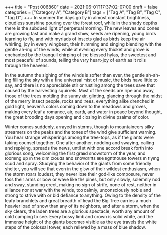 +++
title = "Post 006860"
date = 2021-06-01T17:37:02-07:00
draft = false
categories = ["Category A", "Category B"]
tags = ["Tag A", "Tag B", "Tag C", "Tag D"]
+++
In summer the days go by in almost constant brightness, cloudless sunshine pouring over the forest roof, while in the shady depths there is the subdued light of perpetual morning. The new leaves and cones are growing fast and make a grand show, seeds are ripening, young birds learning to fly, and with myriads of insects glad as birds keep the air whirling, joy in every wingbeat, their humming and singing blending with the gentle ah-ing of the winds; while at evening every thicket and grove is enchanted by the tranquil chirping of the blessed hylas, the sweetest and most peaceful of sounds, telling the very heart-joy of earth as it rolls through the heavens.

In the autumn the sighing of the winds is softer than ever, the gentle ah-ah-ing filling the sky with a fine universal mist of music, the birds have little to say, and there is no appreciable stir or rustling among the trees save that caused by the harvesting squirrels. Most of the seeds are ripe and away, those of the trees mottling the sunny air, glinting, glancing through the midst of the merry insect people, rocks and trees, everything alike drenched in gold light, heaven’s colors coming down to the meadows and groves, making every leaf a romance, air, earth, and water in peace beyond thought, the great brooding days opening and closing in divine psalms of color.

Winter comes suddenly, arrayed in storms, though to mountaineers silky streamers on the peaks and the tones of the wind give sufficient warning. You hear strange whisperings among the tree-tops, as if the giants were taking counsel together. One after another, nodding and swaying, calling and replying, spreads the news, until at with one accord break forth into glorious song, welcoming the first grand snowstorm of the year, and looming up in the dim clouds and snowdrifts like lighthouse towers in flying scud and spray. Studying the behavior of the giants from some friendly shelter, you will see that even in the glow of their wildest enthusiasm, when the storm roars loudest, they never lose their god-like composure, never toss their arms or bow or wave like the pines, but only slowly, solemnly nod and sway, standing erect, making no sign of strife, none of rest, neither in alliance nor at war with the winds, too calmly, unconsciously noble and strong to strive with or bid defiance to anything. Owing to the density of the leafy branchlets and great breadth of head the Big Tree carries a much heavier load of snow than any of its neighbors, and after a storm, when the sky clears, the laden trees are a glorious spectacle, worth any amount of cold camping to see. Every bossy limb and crown is solid white, and the immense height of the giants becomes visible as the eye travels the white steps of the colossal tower, each relieved by a mass of blue shadow.
